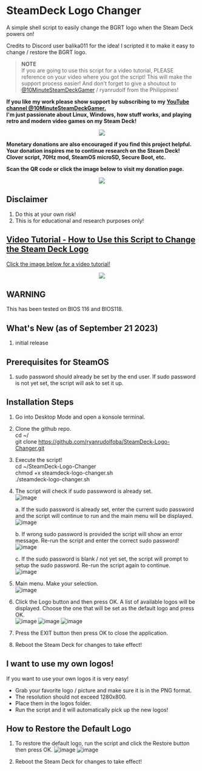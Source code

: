 # SteamDeck Logo Changer

A simple shell script to easily change the BGRT logo when the Steam Deck powers on!

Credits to Discord user balika011 for the idea! I scripted it to make it easy to change / restore the BGRT logo.

> **NOTE**\
> If you are going to use this script for a video tutorial, PLEASE reference on your video where you got the script! This will make the support process easier!
> And don't forget to give a shoutout to [@10MinuteSteamDeckGamer](https://www.youtube.com/@10MinuteSteamDeckGamer/) / ryanrudolf from the Philippines!
>

<b> If you like my work please show support by subscribing to my [YouTube channel @10MinuteSteamDeckGamer.](https://www.youtube.com/@10MinuteSteamDeckGamer/) </b> <br>
<b> I'm just passionate about Linux, Windows, how stuff works, and playing retro and modern video games on my Steam Deck! </b>
<p align="center">
<a href="https://www.youtube.com/@10MinuteSteamDeckGamer/"> <img src="https://github.com/ryanrudolfoba/SteamDeck-Logo-Changer/blob/main/10minute.png"/> </a>
</p>

<b>Monetary donations are also encouraged if you find this project helpful. Your donation inspires me to continue research on the Steam Deck! Clover script, 70Hz mod, SteamOS microSD, Secure Boot, etc.</b>

<b>Scan the QR code or click the image below to visit my donation page.</b>

<p align="center">
<a href="https://www.paypal.com/donate/?business=VSMP49KYGADT4&no_recurring=0&item_name=Your+donation+inspires+me+to+continue+research+on+the+Steam+Deck%21%0AClover+script%2C+70Hz+mod%2C+SteamOS+microSD%2C+Secure+Boot%2C+etc.%0A%0A&currency_code=CAD"> <img src="https://github.com/ryanrudolfoba/SteamDeck-Clover-dualboot/blob/main/QRCode.png"/> </a>
</p>

## Disclaimer
1. Do this at your own risk!
2. This is for educational and research purposes only!

## [Video Tutorial - How to Use this Script to Change the Steam Deck Logo](https://youtu.be/-pBlEceVZs8)
[Click the image below for a video tutorial!](https://youtu.be/-pBlEceVZs8)
</b>
<p align="center">
<a href="https://youtu.be/-pBlEceVZs8"> <img src="https://github.com/ryanrudolfoba/SteamDeck-Logo-Changer/blob/main/banner.png"/> </a>
</p>

## WARNING
This has been tested on BIOS 116 and BIOS118.

## What's New (as of September 21 2023)
1. initial release

## Prerequisites for SteamOS
1. sudo password should already be set by the end user. If sudo password is not yet set, the script will ask to set it up.

## Installation Steps
1. Go into Desktop Mode and open a konsole terminal.
2. Clone the github repo. \
   cd ~/ \
   git clone https://github.com/ryanrudolfoba/SteamDeck-Logo-Changer.git
3. Execute the script! \
   cd ~/SteamDeck-Logo-Changer \
   chmod +x steamdeck-logo-changer.sh \
   ./steamdeck-logo-changer.sh
   
4. The script will check if sudo passwword is already set.\
![image](https://github.com/ryanrudolfoba/SteamDeck-Logo-Changer/assets/98122529/1180b8a2-3c98-47ef-8fb1-1adc1f5ed470)

   a. If the sudo password is already set, enter the current sudo password and the script will continue to run and the main menu will be displayed. \
   ![image](https://github.com/ryanrudolfoba/SteamDeck-Logo-Changer/assets/98122529/004395f6-d69b-48d2-9a8a-b9621668901b)

   b. If wrong sudo password is provided the script will show an error message. Re-run the script and enter the correct sudo password!\
   ![image](https://github.com/ryanrudolfoba/SteamDeck-Logo-Changer/assets/98122529/9566eb35-174b-43d5-b203-00ec3954db76)
         
   c. If the sudo password is blank / not yet set, the script will prompt to setup the sudo password. Re-run the script again to continue.\
   ![image](https://github.com/ryanrudolfoba/SteamDeck-Logo-Changer/assets/98122529/1cf6bb68-f9c8-48b0-91ec-ef75d1ddd9ea)


6. Main menu. Make your selection.\
![image](https://github.com/ryanrudolfoba/SteamDeck-Logo-Changer/assets/98122529/4717ac87-82cf-4fad-872f-7688953b4865)

7. Click the Logo button and then press OK. A list of available logos will be displayed. Choose the one that will be set as the default logo and press OK. \
![image](https://github.com/ryanrudolfoba/SteamDeck-Logo-Changer/assets/98122529/4075909c-6a8d-4242-be83-e70f217d4e7f)
![image](https://github.com/ryanrudolfoba/SteamDeck-Logo-Changer/assets/98122529/75161f11-3e21-4f35-89b0-dbdf7a161dcc)
![image](https://github.com/ryanrudolfoba/SteamDeck-Logo-Changer/assets/98122529/7368f6ac-25f3-40a8-af47-bb8c00c076e5)

     
8. Press the EXIT button then press OK to close the application.
9. Reboot the Steam Deck for changes to take effect! 

## I want to use my own logos!
If you want to use your own logos it is very easy!
* Grab your favorite logo / picture and make sure it is in the PNG format.
* The resolution should not exceed 1280x800.
* Place them in the logos folder.
* Run the script and it will automatically pick up the new logos!

## How to Restore the Default Logo
1. To restore the default logo, run the script and click the Restore button then press OK.
![image](https://github.com/ryanrudolfoba/SteamDeck-dualboot/assets/98122529/3d32c1e3-4fca-40f1-9897-76f4d016a851)
![image](https://github.com/ryanrudolfoba/SteamDeck-dualboot/assets/98122529/8f6be37e-09cc-4746-86e1-c6daff03a35d)

2. Reboot the Steam Deck for changes to take effect!
